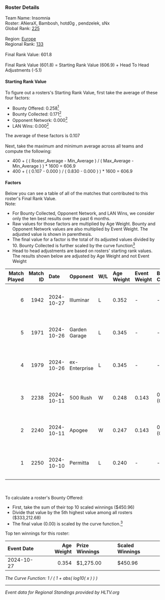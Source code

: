 ### Roster Details<br />
Team Name: Insomnia<br />
Roster: ANeraX, Bambosh, hotd0g , pendzelek, sNx<br />
Global Rank: [225](../../standings_global_2025_03_03.md)<br />
<br />
Region: [Europe]( ../../standings_europe_2025_03_03.md)<br />
Regional Rank: [133]( ../../standings_europe_2025_03_03.md)<br />
<br />
Final Rank Value:  601.8<br />
<br />
Final Rank Value (601.8) = Starting Rank Value (606.9) + Head To Head Adjustments (-5.1)<br />

#### Starting Rank Value<br />
To figure out a rosters's Starting Rank Value, first take the average of these four factors:<br />
- Bounty Offered: 0.258[<sup>1</sup>](#table2)
- Bounty Collected: 0.171[<sup>2</sup>](#table1)
- Opponent Network: 0.000[<sup>2</sup>](#table1)
- LAN Wins: 0.000[<sup>2</sup>](#table1)

The average of these factors is 0.107<br />
<br />
Next, take the maximum and minimum average across all teams and compute the following:<br />
- 400 + ( ( Roster_Average - Min_Average ) / ( Max_Average - Min_Average ) ) * 1600 = 606.9
- 400 + ( ( 0.107 - 0.000 ) / ( 0.830 - 0.000 ) ) * 1600 = 606.9


#### Factors<br />
Below you can see a table of all of the matches that contributed to this roster's Final Rank Value.<br />
Note:<br />

- For Bounty Collected, Opponent Network, and LAN Wins, we consider only the ten best results over the past 6 months.
- Raw values for those factors are multiplied by Age Weight. Bounty and Opponent Network values are also multiplied by Event Weight. The adjusted value is shown in parenthesis.
- The final value for a factor is the total of its adjusted values divided by 10. Bounty Collected is further scaled by the curve function[<sup>3</sup>](#curveFunction)
- Head to head adjustments are based on rosters' starting rank values. The results shown below are adjusted by Age Weight and not Event Weight
<span id="table1"></span><br />


| Match Played | Match ID | Date       | Opponent      | W/L | Age Weight | Event Weight | Bounty Collected | Opponent Network | LAN Wins  | H2H Adj. | Roster                                   |
| -: | -: | :- | :- | :- | :- | :- | :- | :- | :- | -: | :- |
|            6 |     1942 | 2024-10-27 | Illuminar     | L   | 0.352      | -            | -                | -                | -         |    -2.90 | ANeraX, Bambosh, hotd0g , pendzelek, sNx |
|            5 |     1971 | 2024-10-26 | Garden Garage | L   | 0.345      | -            | -                | -                | -         |    -5.46 | ANeraX, Bambosh, hotd0g , pendzelek, sNx |
|            4 |     1979 | 2024-10-26 | ex-Enterprise | L   | 0.345      | -            | -                | -                | -         |    -4.08 | ANeraX, Bambosh, hotd0g , pendzelek, sNx |
|            3 |     2238 | 2024-10-11 | 500 Rush      | W   | 0.248      | 0.143        | 0.001 (0.000)    | 0.014 (0.001)    | 0 (0.000) |     3.81 | ANeraX, Bambosh, hotd0g , pendzelek, sNx |
|            2 |     2240 | 2024-10-11 | Apogee        | W   | 0.247      | 0.143        | 0.003 (0.000)    | 0.103 (0.004)    | 0 (0.000) |     4.72 | ANeraX, Bambosh, hotd0g , pendzelek, sNx |
|            1 |     2250 | 2024-10-10 | Permitta      | L   | 0.240      | -            | -                | -                | -         |    -1.23 | ANeraX, Bambosh, hotd0g , pendzelek, sNx |

<br />
<span id="table2"></span><br />
To calculate a roster's Bounty Offered:<br />

- First, take the sum of their top 10 scaled winnings ($450.96)
- Divide that value by the 5th highest value among all rosters ($333,212.68)
- The final value (0.00) is scaled by the curve function.[<sup>3</sup>](#curveFunction)

Top ten winnings for this roster:<br />

| Event Date | Age Weight | Prize Winnings | Scaled Winnings |
| :- | -: | :- | :- |
| 2024-10-27 |      0.354 | $1,275.00      | $450.96         |


<span id="curveFunction"></span>_The Curve Function: 1 / ( 1 + abs( log10( x ) ) )_<br />

---
_Event data for Regional Standings provided by HLTV.org_<br />
